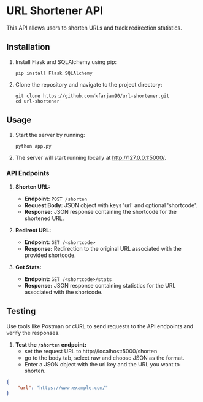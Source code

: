 # URL Shortener API

This API allows users to shorten URLs and track redirection statistics.

## Installation

1. Install Flask and SQLAlchemy using pip:
    ```
    pip install Flask SQLAlchemy
    ```

2. Clone the repository and navigate to the project directory:
    ```
    git clone https://github.com/kfarjam90/url-shortener.git
    cd url-shortener
    ```

## Usage

1. Start the server by running:
    ```
    python app.py
    ```

2. The server will start running locally at http://127.0.0.1:5000/.

### API Endpoints

1. **Shorten URL:**
   - **Endpoint:** `POST /shorten`
   - **Request Body:** JSON object with keys 'url' and optional 'shortcode'.
   - **Response:** JSON response containing the shortcode for the shortened URL.

2. **Redirect URL:**
   - **Endpoint:** `GET /<shortcode>`
   - **Response:** Redirection to the original URL associated with the provided shortcode.

3. **Get Stats:**
   - **Endpoint:** `GET /<shortcode>/stats`
   - **Response:** JSON response containing statistics for the URL associated with the shortcode.

## Testing

Use tools like Postman or cURL to send requests to the API endpoints and verify the responses.

1. **Test the `/shorten` endpoint:**
   - set the request URL to http://localhost:5000/shorten
   - go to the body tab, select raw and choose JSON as the format.
   - Enter a JSON object with the url key and the URL you want to shorten.
```json
{
    "url": "https://www.example.com/"
}





